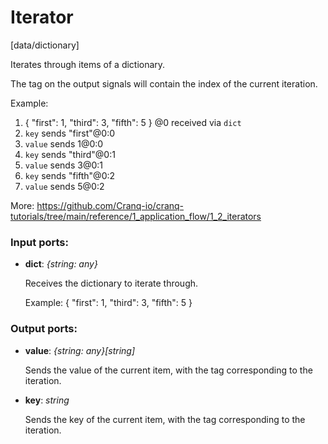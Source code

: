 # Iterator

[data/dictionary]

Iterates through items of a dictionary.

The tag on the output signals will contain the index of the current iteration.

Example:
1. { "first": 1, "third": 3, "fifth": 5 } @0 received via `dict`
2. `key` sends  "first"@0:0
3. `value` sends  1@0:0
4. `key` sends  "third"@0:1
5. `value` sends  3@0:1
6. `key` sends  "fifth"@0:2
7. `value` sends  5@0:2

More:
https://github.com/Cranq-io/cranq-tutorials/tree/main/reference/1_application_flow/1_2_iterators

### Input ports:

* __dict__: _{string: any}_

    Receives the dictionary to iterate through.
    
    Example:
    { "first": 1, "third": 3, "fifth": 5 }



### Output ports:

* __value__: _{string: any}[string]_

    Sends the value of the current item, with the tag corresponding to the iteration.



* __key__: _string_

    Sends the key of the current item, with the tag corresponding to the iteration.



